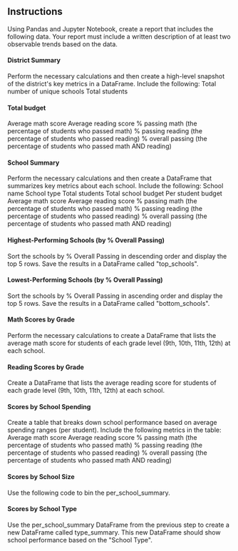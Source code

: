 
## Instructions
Using Pandas and Jupyter Notebook, create a report that includes the following data. Your report must include a written description of at least two observable trends based on the data.
#### District Summary
Perform the necessary calculations and then create a high-level snapshot of the district's key metrics in a DataFrame.
Include the following:
Total number of unique schools
Total students

#### Total budget
Average math score
Average reading score
% passing math (the percentage of students who passed math)
% passing reading (the percentage of students who passed reading)
% overall passing (the percentage of students who passed math AND reading)

#### School Summary
Perform the necessary calculations and then create a DataFrame that summarizes key metrics about each school.
Include the following:
School name
School type
Total students
Total school budget
Per student budget
Average math score
Average reading score
% passing math (the percentage of students who passed math)
% passing reading (the percentage of students who passed reading)
% overall passing (the percentage of students who passed math AND reading)


#### Highest-Performing Schools (by % Overall Passing)
Sort the schools by % Overall Passing in descending order and display the top 5 rows.
Save the results in a DataFrame called "top_schools".


#### Lowest-Performing Schools (by % Overall Passing)
Sort the schools by % Overall Passing in ascending order and display the top 5 rows.
Save the results in a DataFrame called "bottom_schools".

#### Math Scores by Grade
Perform the necessary calculations to create a DataFrame that lists the average math score for students of each grade level (9th, 10th, 11th, 12th) at each school.

#### Reading Scores by Grade
Create a DataFrame that lists the average reading score for students of each grade level (9th, 10th, 11th, 12th) at each school.

#### Scores by School Spending
Create a table that breaks down school performance based on average spending ranges (per student).
Include the following metrics in the table:
Average math score
Average reading score
% passing math (the percentage of students who passed math)
% passing reading (the percentage of students who passed reading)
% overall passing (the percentage of students who passed math AND reading)

#### Scores by School Size
Use the following code to bin the per_school_summary.

#### Scores by School Type
Use the per_school_summary DataFrame from the previous step to create a new DataFrame called type_summary.
This new DataFrame should show school performance based on the "School Type".
